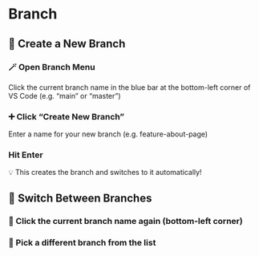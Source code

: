 # Branch

## 🌿 Create a New Branch

### 🪄 Open Branch Menu

Click the current branch name in the blue bar at the bottom-left corner of VS Code
(e.g. “main” or “master”)

### ➕ Click “Create New Branch”

Enter a name for your new branch (e.g. feature-about-page)

### Hit Enter

💡 This creates the branch and switches to it automatically!

## 🔄 Switch Between Branches

### 🔽 Click the current branch name again (bottom-left corner)

### 🧭 Pick a different branch from the list
